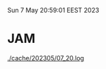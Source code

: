 Sun  7 May 20:59:01 EEST 2023
# JAM
<a href='./cache/202305/07_20.log'>./cache/202305/07_20.log</a>

